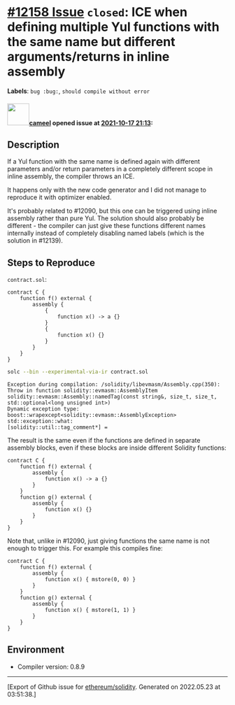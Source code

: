 # [\#12158 Issue](https://github.com/ethereum/solidity/issues/12158) `closed`: ICE when defining multiple Yul functions with the same name but different arguments/returns in inline assembly
**Labels**: `bug :bug:`, `should compile without error`


#### <img src="https://avatars.githubusercontent.com/u/137030?v=4" width="50">[cameel](https://github.com/cameel) opened issue at [2021-10-17 21:13](https://github.com/ethereum/solidity/issues/12158):

## Description
If a Yul function with the same name is defined again with different parameters and/or return parameters in a completely different scope in inline assembly, the compiler throws an ICE.

It happens only with the new code generator and I did not manage to reproduce it with optimizer enabled.

It's probably related to #12090, but this one can be triggered using inline assembly rather than pure Yul. The solution should also probably be different - the compiler can just give these functions different names internally instead of completely disabling named labels (which is the solution in #12139).

## Steps to Reproduce
`contract.sol`:
``` solidity
contract C {
    function f() external {
        assembly {
            {
                function x() -> a {}
            }
            {
                function x() {}
            }
        }
    }
}
```
```bash
solc --bin --experimental-via-ir contract.sol
```
```
Exception during compilation: /solidity/libevmasm/Assembly.cpp(350): Throw in function solidity::evmasm::AssemblyItem solidity::evmasm::Assembly::namedTag(const string&, size_t, size_t, std::optional<long unsigned int>)
Dynamic exception type: boost::wrapexcept<solidity::evmasm::AssemblyException>
std::exception::what:
[solidity::util::tag_comment*] =
```

The result is the same even if the functions are defined in separate assembly blocks, even if these blocks are inside different Solidity functions:
```solidity
contract C {
    function f() external {
        assembly {
            function x() -> a {}
        }
    }
    function g() external {
        assembly {
            function x() {}
        }
    }
}
```

Note that, unlike in #12090, just giving functions the same name is not enough to trigger this. For example this compiles fine:
```solidity
contract C {
    function f() external {
        assembly {
            function x() { mstore(0, 0) }
        }
    }
    function g() external {
        assembly {
            function x() { mstore(1, 1) }
        }
    }
}
```
## Environment
- Compiler version: 0.8.9




-------------------------------------------------------------------------------



[Export of Github issue for [ethereum/solidity](https://github.com/ethereum/solidity). Generated on 2022.05.23 at 03:51:38.]
